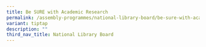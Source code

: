 ```yaml
---
title: Be SURE with Academic Research
permalink: /assembly-programmes/national-library-board/be-sure-with-academic-research/
variant: tiptap
description: ""
third_nav_title: National Library Board
---
```


